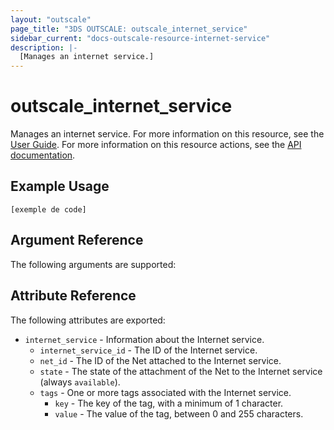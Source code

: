 ```yaml
---
layout: "outscale"
page_title: "3DS OUTSCALE: outscale_internet_service"
sidebar_current: "docs-outscale-resource-internet-service"
description: |-
  [Manages an internet service.]
---
```


# outscale_internet_service

Manages an internet service.
For more information on this resource, see the [User Guide](https://wiki.outscale.net/display/EN/About+Internet+Gateways).
For more information on this resource actions, see the [API documentation](https://docs-beta.outscale.com/#3ds-outscale-api-internetservice).

## Example Usage

```hcl
[exemple de code]
```

## Argument Reference

The following arguments are supported:


## Attribute Reference

The following attributes are exported:

* `internet_service` - Information about the Internet service.
  * `internet_service_id` - The ID of the Internet service.
  * `net_id` - The ID of the Net attached to the Internet service.
  * `state` - The state of the attachment of the Net to the Internet service (always `available`).
  * `tags` - One or more tags associated with the Internet service.
    * `key` - The key of the tag, with a minimum of 1 character.
    * `value` - The value of the tag, between 0 and 255 characters.
